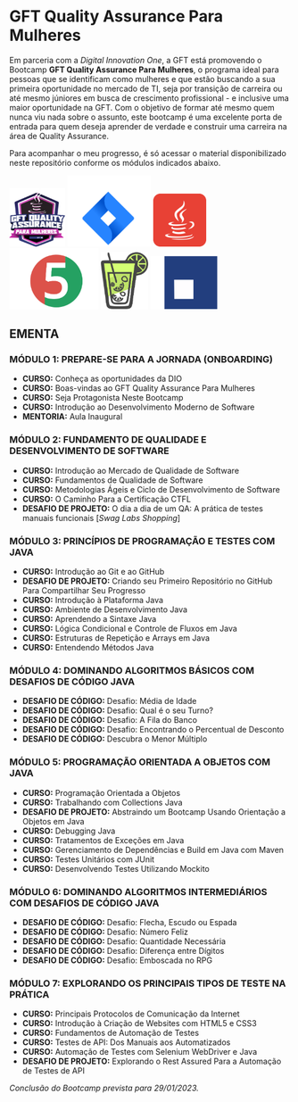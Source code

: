 # GFT Quality Assurance Para Mulheres

Em parceria com a *Digital Innovation One*, a GFT está promovendo o Bootcamp **GFT Quality Assurance Para Mulheres**, o programa ideal para pessoas que se identificam como mulheres e que estão buscando a sua primeira oportunidade no mercado de TI, seja por transição de carreira ou até mesmo júniores em busca de crescimento profissional - e inclusive uma maior oportunidade na GFT. Com o objetivo de formar até mesmo quem nunca viu nada sobre o assunto, este bootcamp é uma excelente porta de entrada para quem deseja aprender de verdade e construir uma carreira na área de Quality Assurance.

Para acompanhar o meu progresso, é só acessar o material disponibilizado neste repositório conforme os módulos indicados abaixo.

<img alt="Bootcamp GFT" src="imagens/Bootcamp.png" width="100"/> <img alt="Jira" 
src="imagens/Jira.png" width="150"/> <img alt="Java" src="imagens/Java.png" width="95"/> <img 
alt="JUnit" src="imagens/JUnit.png" width="160"/> <img alt="Mockito" src="imagens/Mockito.png" 
width="85"/> <img alt="GFT" src="imagens/GFT.png" width="120"/>

## EMENTA

### MÓDULO 1: PREPARE-SE PARA A JORNADA (ONBOARDING)
<!-- TOC -->
* **CURSO:** Conheça as oportunidades da DIO
* **CURSO:** Boas-vindas ao GFT Quality Assurance Para Mulheres
* **CURSO:** Seja Protagonista Neste Bootcamp
* **CURSO:** Introdução ao Desenvolvimento Moderno de Software
* **MENTORIA:** Aula Inaugural
<!-- TOC -->

### MÓDULO 2: FUNDAMENTO DE QUALIDADE E DESENVOLVIMENTO DE SOFTWARE
<!-- TOC -->
* **CURSO:** Introdução ao Mercado de Qualidade de Software
* **CURSO:** Fundamentos de Qualidade de Software
* **CURSO:** Metodologias Ágeis e Ciclo de Desenvolvimento de Software
* **CURSO:** O Caminho Para a Certificação CTFL
* **DESAFIO DE PROJETO:** O dia a dia de um QA: A prática de testes manuais funcionais [*Swag Labs Shopping*] 
<!-- TOC -->

### MÓDULO 3: PRINCÍPIOS DE PROGRAMAÇÃO E TESTES COM JAVA
<!-- TOC -->
* **CURSO:** Introdução ao Git e ao GitHub
* **DESAFIO DE PROJETO:** Criando seu Primeiro Repositório no GitHub Para Compartilhar Seu Progresso
* **CURSO:** Introdução à Plataforma Java
* **CURSO:** Ambiente de Desenvolvimento Java
* **CURSO:** Aprendendo a Sintaxe Java
* **CURSO:** Lógica Condicional e Controle de Fluxos em Java
* **CURSO:** Estruturas de Repetição e Arrays em Java
* **CURSO:** Entendendo Métodos Java
<!-- TOC -->

### MÓDULO 4: DOMINANDO ALGORITMOS BÁSICOS COM DESAFIOS DE CÓDIGO JAVA
<!-- TOC -->
* **DESAFIO DE CÓDIGO:** Desafio: Média de Idade
* **DESAFIO DE CÓDIGO:** Desafio: Qual é o seu Turno?
* **DESAFIO DE CÓDIGO:** Desafio: A Fila do Banco
* **DESAFIO DE CÓDIGO:** Desafio: Encontrando o Percentual de Desconto
* **DESAFIO DE CÓDIGO:** Descubra o Menor Múltiplo
<!-- TOC -->

### MÓDULO 5: PROGRAMAÇÃO ORIENTADA A OBJETOS COM JAVA
<!-- TOC -->
* **CURSO:** Programação Orientada a Objetos
* **CURSO:** Trabalhando com Collections Java
* **DESAFIO DE PROJETO:** Abstraindo um Bootcamp Usando Orientação a Objetos em Java
* **CURSO:** Debugging Java
* **CURSO:** Tratamentos de Exceções em Java
* **CURSO:** Gerenciamento de Dependências e Build em Java com Maven
* **CURSO:** Testes Unitários com JUnit
* **CURSO:** Desenvolvendo Testes Utilizando Mockito
<!-- TOC -->

### MÓDULO 6: DOMINANDO ALGORITMOS INTERMEDIÁRIOS COM DESAFIOS DE CÓDIGO JAVA
<!-- TOC -->
* **DESAFIO DE CÓDIGO:** Desafio: Flecha, Escudo ou Espada
* **DESAFIO DE CÓDIGO:** Desafio: Número Feliz
* **DESAFIO DE CÓDIGO:** Desafio: Quantidade Necessária
* **DESAFIO DE CÓDIGO:** Desafio: Diferença entre Dígitos
* **DESAFIO DE CÓDIGO:** Desafio: Emboscada no RPG
<!-- TOC -->

### MÓDULO 7: EXPLORANDO OS PRINCIPAIS TIPOS DE TESTE NA PRÁTICA
<!-- TOC -->
* **CURSO:** Principais Protocolos de Comunicação da Internet
* **CURSO:** Introdução à Criação de Websites com HTML5 e CSS3
* **CURSO:** Fundamentos de Automação de Testes
* **CURSO:** Testes de API: Dos Manuais aos Automatizados
*  **CURSO:** Automação de Testes com Selenium WebDriver e Java
* **DESAFIO DE PROJETO:** Explorando o Rest Assured Para a Automação de Testes de API    
<!-- TOC -->

*Conclusão do Bootcamp prevista para 29/01/2023.*